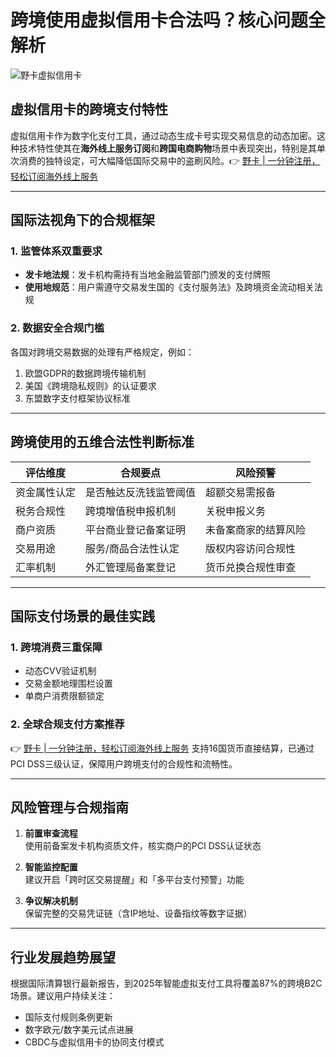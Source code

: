 # 跨境使用虚拟信用卡合法吗？核心问题全解析

![野卡虚拟信用卡](https://bbtdd.com/wp-content/uploads/img/244116403809.webp)

## 虚拟信用卡的跨境支付特性
虚拟信用卡作为数字化支付工具，通过动态生成卡号实现交易信息的动态加密。这种技术特性使其在**海外线上服务订阅**和**跨国电商购物**场景中表现突出，特别是其单次消费的独特设定，可大幅降低国际交易中的盗刷风险。👉 [野卡 | 一分钟注册，轻松订阅海外线上服务](https://bbtdd.com/yeka)

---

## 国际法视角下的合规框架
### 1. 监管体系双重要求
- **发卡地法规**：发卡机构需持有当地金融监管部门颁发的支付牌照
- **使用地规范**：用户需遵守交易发生国的《支付服务法》及跨境资金流动相关法规

### 2. 数据安全合规门槛
各国对跨境交易数据的处理有严格规定，例如：
1. 欧盟GDPR的数据跨境传输机制
2. 美国《跨境隐私规则》的认证要求
3. 东盟数字支付框架协议标准

---

## 跨境使用的五维合法性判断标准
| 评估维度        | 合规要点                  | 风险预警                 |
|----------------|-------------------------|------------------------|
| 资金属性认定    | 是否触达反洗钱监管阈值     | 超额交易需报备         |
| 税务合规性      | 跨境增值税申报机制         | 关税申报义务           |
| 商户资质        | 平台商业登记备案证明       | 未备案商家的结算风险   |
| 交易用途        | 服务/商品合法性认定        | 版权内容访问合规性     |
| 汇率机制        | 外汇管理局备案登记         | 货币兑换合规性审查     |

---

## 国际支付场景的最佳实践
### 1. 跨境消费三重保障
- 动态CVV验证机制
- 交易金额地理围栏设置
- 单商户消费限额锁定

### 2. 全球合规支付方案推荐
👉 [野卡 | 一分钟注册，轻松订阅海外线上服务](https://bbtdd.com/yeka) 支持16国货币直接结算，已通过PCI DSS三级认证，保障用户跨境支付的合规性和流畅性。

---

## 风险管理与合规指南
1. **前置审查流程**  
   使用前备案发卡机构资质文件，核实商户的PCI DSS认证状态

2. **智能监控配置**  
   建议开启「跨时区交易提醒」和「多平台支付预警」功能

3. **争议解决机制**  
   保留完整的交易凭证链（含IP地址、设备指纹等数字证据）

---

## 行业发展趋势展望
根据国际清算银行最新报告，到2025年智能虚拟支付工具将覆盖87%的跨境B2C场景。建议用户持续关注：
- 国际支付规则条例更新
- 数字欧元/数字美元试点进展
- CBDC与虚拟信用卡的协同支付模式
